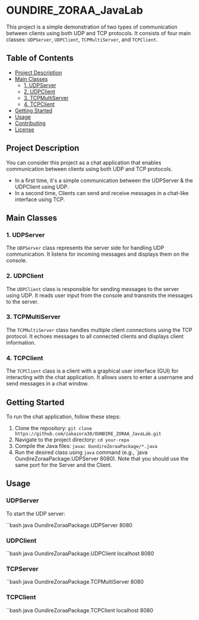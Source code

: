 # OUNDIRE_ZORAA_JavaLab

This project is a simple demonstration of two types of communication between clients using both UDP and TCP protocols. It consists of four main classes: `UDPServer`, `UDPClient`, `TCPMultiServer`, and `TCPClient`.

## Table of Contents

- [Project Description](#project-description)
- [Main Classes](#main-classes)
  - [1. UDPServer](#1-udpserver)
  - [2. UDPClient](#2-udpclient)
  - [3. TCPMultiServer](#3-tcpmultiserver)
  - [4. TCPClient](#4-tcpclient)
- [Getting Started](#getting-started)
- [Usage](#usage)
- [Contributing](#contributing)
- [License](#license)

## Project Description

You can consider this project as a chat application that enables communication between clients using both UDP and TCP protocols. 
- In a first time, it's a simple communication between the UDPServer & the UDPClient using UDP. 
- In a second time, Clients can send and receive messages in a chat-like interface using TCP.

## Main Classes

### 1. UDPServer

The `UDPServer` class represents the server side for handling UDP communication. It listens for incoming messages and displays them on the console.

### 2. UDPClient

The `UDPClient` class is responsible for sending messages to the server using UDP. It reads user input from the console and transmits the messages to the server.

### 3. TCPMultiServer

The `TCPMultiServer` class handles multiple client connections using the TCP protocol. It echoes messages to all connected clients and displays client information.

### 4. TCPClient

The `TCPClient` class is a client with a graphical user interface (GUI) for interacting with the chat application. It allows users to enter a username and send messages in a chat window.

## Getting Started

To run the chat application, follow these steps:

1. Clone the repository: `git clone https://github.com/zakazora30/OUNDIRE_ZORAA_JavaLab.git`
2. Navigate to the project directory: `cd your-repo`
3. Compile the Java files: `javac OundireZoraaPackage/*.java`
4. Run the desired class using `java` command (e.g., `java OundireZoraaPackage.UDPServer 8080). Note that you should use the same port for the Server and the Client.

## Usage

### UDPServer

To start the UDP server:

``bash
java OundireZoraaPackage.UDPServer 8080

### UDPClient

``bash
java OundireZoraaPackage.UDPClient localhost 8080

### TCPServer

``bash
java OundireZoraaPackage.TCPMultiServer 8080

### TCPClient

``bash
java OundireZoraaPackage.TCPClient localhost 8080

